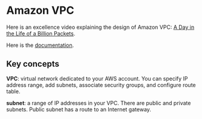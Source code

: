 # Amazon VPC

Here is an excellence video explaining the design of Amazon VPC: [A Day in the Life of a Billion Packets](https://www.youtube.com/watch?v=Zd5hsL-JNY4).

Here is the [documentation](https://docs.aws.amazon.com/vpc/latest/userguide/what-is-amazon-vpc.html).

## Key concepts

**VPC**: virtual network dedicated to your AWS account. You can specify IP address range, add subnets, associate security groups, and configure route table.

**subnet**: a range of IP addresses in your VPC. There are public and private subnets. Public subnet has a route to an Internet gateway.

